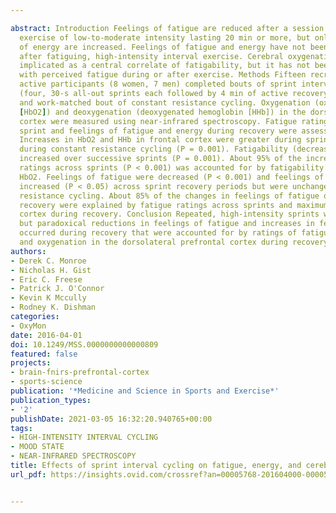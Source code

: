 ---
abstract: Introduction Feelings of fatigue are reduced after a session of continuous
  exercise of low-to-moderate intensity lasting 20 min or more, but only when feelings
  of energy are increased. Feelings of fatigue and energy have not been described
  after fatiguing, high-intensity interval exercise. Cerebral oxygenation has been
  implicated as a central correlate of fatigability, but it has not been studied concurrent
  with perceived fatigue during or after exercise. Methods Fifteen recreationally
  active participants (8 women, 7 men) completed bouts of sprint interval cycling
  (four, 30-s all-out sprints each followed by 4 min of active recovery) and a time-
  and work-matched bout of constant resistance cycling. Oxygenation (oxygenated hemoglobin
  [HbO2]) and deoxygenation (deoxygenated hemoglobin [HHb]) in the dorsolateral prefrontal
  cortex were measured using near-infrared spectroscopy. Fatigue ratings during each
  sprint and feelings of fatigue and energy during recovery were assessed. Results
  Increases in HbO2 and HHb in frontal cortex were greater during sprint cycling than
  during constant resistance cycling (P = 0.001). Fatigability (decreased power output)
  increased over successive sprints (P = 0.001). About 95% of the increase in fatigue
  ratings across sprints (P < 0.001) was accounted for by fatigability and cortical
  HbO2. Feelings of fatigue were decreased (P < 0.001) and feelings of energy were
  increased (P < 0.05) across sprint recovery periods but were unchanged during constant
  resistance cycling. About 85% of the changes in feelings of fatigue or energy during
  recovery were explained by fatigue ratings across sprints and maximum HbO2 in the
  cortex during recovery. Conclusion Repeated, high-intensity sprints were fatiguing,
  but paradoxical reductions in feelings of fatigue and increases in feelings of energy
  occurred during recovery that were accounted for by ratings of fatigue during exercise
  and oxygenation in the dorsolateral prefrontal cortex during recovery.
authors:
- Derek C. Monroe
- Nicholas H. Gist
- Eric C. Freese
- Patrick J. O'Connor
- Kevin K Mccully
- Rodney K. Dishman
categories:
- OxyMon
date: 2016-04-01
doi: 10.1249/MSS.0000000000000809
featured: false
projects:
- brain-fnirs-prefrontal-cortex
- sports-science
publication: '*Medicine and Science in Sports and Exercise*'
publication_types:
- '2'
publishDate: 2021-03-05 16:32:20.940765+00:00
tags:
- HIGH-INTENSITY INTERVAL CYCLING
- MOOD STATE
- NEAR-INFRARED SPECTROSCOPY
title: Effects of sprint interval cycling on fatigue, energy, and cerebral oxygenation
url_pdf: https://insights.ovid.com/crossref?an=00005768-201604000-00005 http://journals.lww.com/00005768-201604000-00005

---
